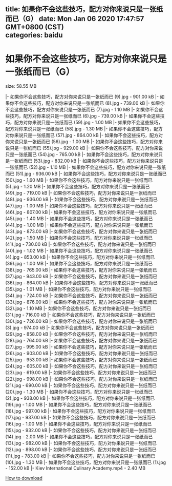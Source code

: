 
title: 如果你不会这些技巧，配方对你来说只是一张纸而已（G）
date: Mon Jan 06 2020 17:47:57 GMT+0800 (CST)    
categories: baidu
---

# 如果你不会这些技巧，配方对你来说只是一张纸而已（G）
size: 58.55 MB
 
 
|- 如果你不会这些技巧，配方对你来说只是一张纸而已 (9).jpg - 901.00 kB
|- 如果你不会这些技巧，配方对你来说只是一张纸而已 (8).jpg - 739.00 kB
|- 如果你不会这些技巧，配方对你来说只是一张纸而已 (7).jpg - 1.10 MB
|- 如果你不会这些技巧，配方对你来说只是一张纸而已 (6).jpg - 739.00 kB
|- 如果你不会这些技巧，配方对你来说只是一张纸而已 (59).jpg - 1.00 MB
|- 如果你不会这些技巧，配方对你来说只是一张纸而已 (58).jpg - 1.30 MB
|- 如果你不会这些技巧，配方对你来说只是一张纸而已 (57).jpg - 864.00 kB
|- 如果你不会这些技巧，配方对你来说只是一张纸而已 (56).jpg - 1.00 MB
|- 如果你不会这些技巧，配方对你来说只是一张纸而已 (55).jpg - 929.00 kB
|- 如果你不会这些技巧，配方对你来说只是一张纸而已 (54).jpg - 765.00 kB
|- 如果你不会这些技巧，配方对你来说只是一张纸而已 (53).jpg - 832.00 kB
|- 如果你不会这些技巧，配方对你来说只是一张纸而已 (52).jpg - 1.10 MB
|- 如果你不会这些技巧，配方对你来说只是一张纸而已 (51).jpg - 936.00 kB
|- 如果你不会这些技巧，配方对你来说只是一张纸而已 (50).jpg - 1.60 MB
|- 如果你不会这些技巧，配方对你来说只是一张纸而已 (5).jpg - 1.20 MB
|- 如果你不会这些技巧，配方对你来说只是一张纸而已 (49).jpg - 719.00 kB
|- 如果你不会这些技巧，配方对你来说只是一张纸而已 (48).jpg - 936.00 kB
|- 如果你不会这些技巧，配方对你来说只是一张纸而已 (47).jpg - 1.00 MB
|- 如果你不会这些技巧，配方对你来说只是一张纸而已 (46).jpg - 807.00 kB
|- 如果你不会这些技巧，配方对你来说只是一张纸而已 (45).jpg - 1.40 MB
|- 如果你不会这些技巧，配方对你来说只是一张纸而已 (44).jpg - 1.00 MB
|- 如果你不会这些技巧，配方对你来说只是一张纸而已 (43).jpg - 873.00 kB
|- 如果你不会这些技巧，配方对你来说只是一张纸而已 (42).jpg - 1.50 MB
|- 如果你不会这些技巧，配方对你来说只是一张纸而已 (41).jpg - 730.00 kB
|- 如果你不会这些技巧，配方对你来说只是一张纸而已 (40).jpg - 1.02 MB
|- 如果你不会这些技巧，配方对你来说只是一张纸而已 (4).jpg - 853.00 kB
|- 如果你不会这些技巧，配方对你来说只是一张纸而已 (39).jpg - 1.00 MB
|- 如果你不会这些技巧，配方对你来说只是一张纸而已 (38).jpg - 765.00 kB
|- 如果你不会这些技巧，配方对你来说只是一张纸而已 (37).jpg - 943.00 kB
|- 如果你不会这些技巧，配方对你来说只是一张纸而已 (36).jpg - 864.00 kB
|- 如果你不会这些技巧，配方对你来说只是一张纸而已 (35).jpg - 1.01 MB
|- 如果你不会这些技巧，配方对你来说只是一张纸而已 (34).jpg - 724.00 kB
|- 如果你不会这些技巧，配方对你来说只是一张纸而已 (33).jpg - 876.00 kB
|- 如果你不会这些技巧，配方对你来说只是一张纸而已 (32).jpg - 1.10 MB
|- 如果你不会这些技巧，配方对你来说只是一张纸而已 (31).jpg - 716.00 kB
|- 如果你不会这些技巧，配方对你来说只是一张纸而已 (30).jpg - 726.00 kB
|- 如果你不会这些技巧，配方对你来说只是一张纸而已 (3).jpg - 974.00 kB
|- 如果你不会这些技巧，配方对你来说只是一张纸而已 (29).jpg - 858.00 kB
|- 如果你不会这些技巧，配方对你来说只是一张纸而已 (28).jpg - 764.00 kB
|- 如果你不会这些技巧，配方对你来说只是一张纸而已 (27).jpg - 995.00 kB
|- 如果你不会这些技巧，配方对你来说只是一张纸而已 (26).jpg - 903.00 kB
|- 如果你不会这些技巧，配方对你来说只是一张纸而已 (25).jpg - 953.00 kB
|- 如果你不会这些技巧，配方对你来说只是一张纸而已 (24).jpg - 605.00 kB
|- 如果你不会这些技巧，配方对你来说只是一张纸而已 (23).jpg - 619.00 kB
|- 如果你不会这些技巧，配方对你来说只是一张纸而已 (22).jpg - 998.00 kB
|- 如果你不会这些技巧，配方对你来说只是一张纸而已 (21).jpg - 690.00 kB
|- 如果你不会这些技巧，配方对你来说只是一张纸而已 (20).jpg - 1.30 MB
|- 如果你不会这些技巧，配方对你来说只是一张纸而已 (2).jpg - 938.00 kB
|- 如果你不会这些技巧，配方对你来说只是一张纸而已 (19).jpg - 1.00 MB
|- 如果你不会这些技巧，配方对你来说只是一张纸而已 (18).jpg - 997.00 kB
|- 如果你不会这些技巧，配方对你来说只是一张纸而已 (17).jpg - 937.00 kB
|- 如果你不会这些技巧，配方对你来说只是一张纸而已 (16).jpg - 1.00 MB
|- 如果你不会这些技巧，配方对你来说只是一张纸而已 (15).jpg - 932.00 kB
|- 如果你不会这些技巧，配方对你来说只是一张纸而已 (14).jpg - 2.00 MB
|- 如果你不会这些技巧，配方对你来说只是一张纸而已 (13).jpg - 982.00 kB
|- 如果你不会这些技巧，配方对你来说只是一张纸而已 (12).jpg - 898.00 kB
|- 如果你不会这些技巧，配方对你来说只是一张纸而已 (11).jpg - 783.00 kB
|- 如果你不会这些技巧，配方对你来说只是一张纸而已 (10).jpg - 1.30 MB
|- 如果你不会这些技巧，配方对你来说只是一张纸而已 (1).jpg - 152.00 kB
|- Kiev International Culinary Academy.mp4 - 2.40 MB

[How to download](https://bpcam.bemobtrk.com/go/2ceec3aa-1ca2-46d6-b9ff-aaa5c184517c?jno=5529)